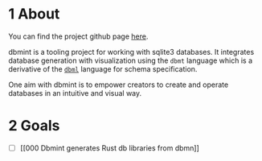 
# 1 About

You can find the project github page [here](https://github.com/LanHikari22/dbmint).

dbmint is a tooling project for working with sqlite3 databases. It integrates database generation with visualization using the `dbmt` language which is a derivative of the [`dbml`](https://dbdiagram.io/) language for schema specification.

One aim with dbmint is to empower creators to create and operate databases in an intuitive and visual way.

# 2 Goals

- [ ] [[000 Dbmint generates Rust db libraries from dbmn]]
